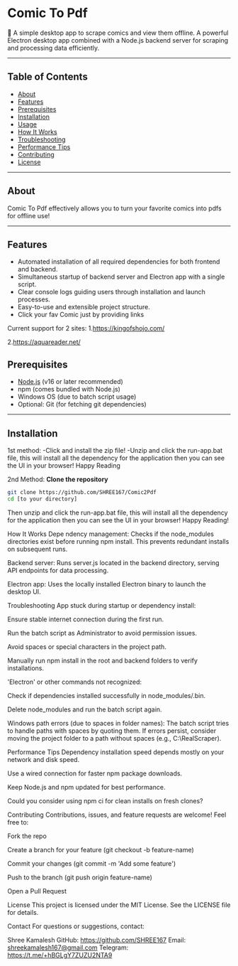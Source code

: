 # Comic To Pdf

📖 A simple desktop app to scrape comics and view them offline.
 A powerful Electron desktop app combined with a Node.js backend server for scraping and processing data efficiently.

---

## Table of Contents

- [About](#about)  
- [Features](#features)  
- [Prerequisites](#prerequisites)  
- [Installation](#installation)  
- [Usage](#usage)  
- [How It Works](#how-it-works)  
- [Troubleshooting](#troubleshooting)  
- [Performance Tips](#performance-tips)  
- [Contributing](#contributing)  
- [License](#license)

---

## About

Comic To Pdf effectively allows you to turn your favorite comics into pdfs for offline use!

---

## Features

- Automated installation of all required dependencies for both frontend and backend.  
- Simultaneous startup of backend server and Electron app with a single script.  
- Clear console logs guiding users through installation and launch processes.  
- Easy-to-use and extensible project structure. 
- Click your fav Comic just by providing links  

Current support for 2 sites: 
1.https://kingofshojo.com/

2.https://aquareader.net/

## Prerequisites

- [Node.js](https://nodejs.org/en/download/) (v16 or later recommended)  
- npm (comes bundled with Node.js)  
- Windows OS (due to batch script usage)  
- Optional: Git (for fetching git dependencies)

---

## Installation

1st method:
-Click and install the zip file!
-Unzip and click the run-app.bat file, this will install all the dependency for the application then you can see the UI in your browser! Happy Reading

2nd Method:
 **Clone the repository**

   ```bash
   git clone https://github.com/SHREE167/Comic2Pdf
   cd [to your directory]
```
Then unzip and click the run-app.bat file, this will install all the dependency for the application then you can see the UI in your browser! Happy Reading!

How It Works
Depe
ndency management: Checks if the node_modules directories exist before running npm install. This prevents redundant installs on subsequent runs.

Backend server: Runs server.js located in the backend directory, serving API endpoints for data processing.

Electron app: Uses the locally installed Electron binary to launch the desktop UI.

Troubleshooting
App stuck during startup or dependency install:

Ensure stable internet connection during the first run.

Run the batch script as Administrator to avoid permission issues.

Avoid spaces or special characters in the project path.

Manually run npm install in the root and backend folders to verify installations.

'Electron' or other commands not recognized:

Check if dependencies installed successfully in node_modules/.bin.

Delete node_modules and run the batch script again.

Windows path errors (due to spaces in folder names):
The batch script tries to handle paths with spaces by quoting them.
If errors persist, consider moving the project folder to a path without spaces (e.g., C:\RealScraper).

Performance Tips
Dependency installation speed depends mostly on your network and disk speed.

Use a wired connection for faster npm package downloads.

Keep Node.js and npm updated for best performance.

Could you consider using npm ci for clean installs on fresh clones?

Contributing
Contributions, issues, and feature requests are welcome! Feel free to:

Fork the repo

Create a branch for your feature (git checkout -b feature-name)

Commit your changes (git commit -m 'Add some feature')

Push to the branch (git push origin feature-name)

Open a Pull Request

License
This project is licensed under the MIT License. See the LICENSE file for details.

Contact
For questions or suggestions, contact:

Shree Kamalesh
GitHub: https://github.com/SHREE167
Email: shreekamalesh167@gmail.com
Telegram: https://t.me/+hBGLgY7ZUZU2NTA9



